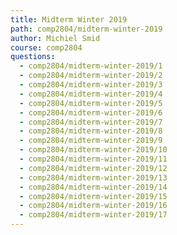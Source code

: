 ```yaml
---
title: Midterm Winter 2019
path: comp2804/midterm-winter-2019
author: Michiel Smid
course: comp2804
questions:
  - comp2804/midterm-winter-2019/1
  - comp2804/midterm-winter-2019/2
  - comp2804/midterm-winter-2019/3
  - comp2804/midterm-winter-2019/4
  - comp2804/midterm-winter-2019/5
  - comp2804/midterm-winter-2019/6
  - comp2804/midterm-winter-2019/7
  - comp2804/midterm-winter-2019/8
  - comp2804/midterm-winter-2019/9
  - comp2804/midterm-winter-2019/10
  - comp2804/midterm-winter-2019/11
  - comp2804/midterm-winter-2019/12
  - comp2804/midterm-winter-2019/13
  - comp2804/midterm-winter-2019/14
  - comp2804/midterm-winter-2019/15
  - comp2804/midterm-winter-2019/16
  - comp2804/midterm-winter-2019/17
---
```

